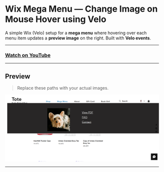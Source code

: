 # Wix Mega Menu — Change Image on Mouse Hover using Velo

A simple Wix (Velo) setup for a **mega menu** where hovering over each menu item updates a **preview image** on the right. Built with **Velo events**.

---
### [Watch on YouTube]()
---

## Preview

> Replace these paths with your actual images.

[![Mega Menu Preview](megamenu.png)](megamenu.png)

---


